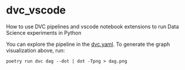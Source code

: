 # dvc_vscode
How to use DVC pipelines and vscode notebook extensions to run Data Science experiments in Python


You can explore the pipeline in the [dvc.yaml](./dvc.yaml). 
To generate the graph visualization above, run: 

`poetry run dvc dag --dot | dot -Tpng > dag.png`
